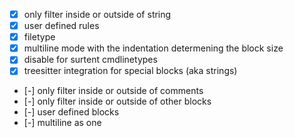 + [x] only filter inside or outside of string
+ [x] user defined rules
+ [x] filetype
+ [x] multiline mode with the indentation determening the block size
+ [x] disable for surtent cmdlinetypes
+ [x] treesitter integration for special blocks (aka strings)
+ [-] only filter inside or outside of comments
+ [-] only filter inside or outside of other blocks
+ [-] user defined blocks
+ [-] multiline as one
